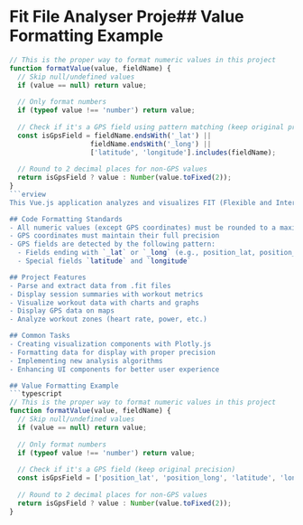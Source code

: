 # Fit File Analyser Proje## Value Formatting Example
```javascript
// This is the proper way to format numeric values in this project
function formatValue(value, fieldName) {
  // Skip null/undefined values
  if (value == null) return value;
  
  // Only format numbers
  if (typeof value !== 'number') return value;
  
  // Check if it's a GPS field using pattern matching (keep original precision)
  const isGpsField = fieldName.endsWith('_lat') || 
                    fieldName.endsWith('_long') || 
                    ['latitude', 'longitude'].includes(fieldName);
  
  // Round to 2 decimal places for non-GPS values
  return isGpsField ? value : Number(value.toFixed(2));
}
```erview
This Vue.js application analyzes and visualizes FIT (Flexible and Interoperable Data Transfer) files that contain workout data from fitness devices. Users can upload .fit files and explore detailed metrics about their workouts.

## Code Formatting Standards
- All numeric values (except GPS coordinates) must be rounded to a maximum of 2 decimal places for display
- GPS coordinates must maintain their full precision
- GPS fields are detected by the following pattern:
  - Fields ending with `_lat` or `_long` (e.g., position_lat, position_long, start_position_lat)
  - Special fields `latitude` and `longitude`

## Project Features
- Parse and extract data from .fit files
- Display session summaries with workout metrics
- Visualize workout data with charts and graphs
- Display GPS data on maps
- Analyze workout zones (heart rate, power, etc.)

## Common Tasks
- Creating visualization components with Plotly.js
- Formatting data for display with proper precision
- Implementing new analysis algorithms
- Enhancing UI components for better user experience

## Value Formatting Example
```typescript
// This is the proper way to format numeric values in this project
function formatValue(value, fieldName) {
  // Skip null/undefined values
  if (value == null) return value;
  
  // Only format numbers
  if (typeof value !== 'number') return value;
  
  // Check if it's a GPS field (keep original precision)
  const isGpsField = ['position_lat', 'position_long', 'latitude', 'longitude'].includes(fieldName);
  
  // Round to 2 decimal places for non-GPS values
  return isGpsField ? value : Number(value.toFixed(2));
}
```

